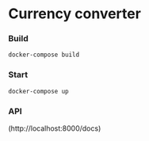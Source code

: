 # Currency converter

### Build
```
docker-compose build
```


### Start
```
docker-compose up
```

### API
(http://localhost:8000/docs)
